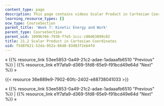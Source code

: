 ```yaml
---
content_type: page
description: This page contains videos Scalar Product in Cartesian Coordinates.
learning_resource_types: []
ocw_type: CourseSection
parent_title: 'Week 7: Kinetic Energy and Work'
parent_type: CourseSection
parent_uid: 1099b766-7930-f7e5-1ccc-c80d63899c02
title: 21.2 Scalar Product in Cartesian Coordinates
uid: f5d8f621-52da-952a-86d8-83d83f2eb4fd
---
```


« {{% resource_link 53ee5853-0a49-21c2-adae-1adaaafb6510 "Previous" %}} | {{% resource_link e1f7afa9-d369-5fd8-65e9-f91bcd49e64d "Next" %}} »

{{< resource 36e889e9-7902-60fc-2402-e88738041033 >}}

« {{% resource_link 53ee5853-0a49-21c2-adae-1adaaafb6510 "Previous" %}} | {{% resource_link e1f7afa9-d369-5fd8-65e9-f91bcd49e64d "Next" %}} »